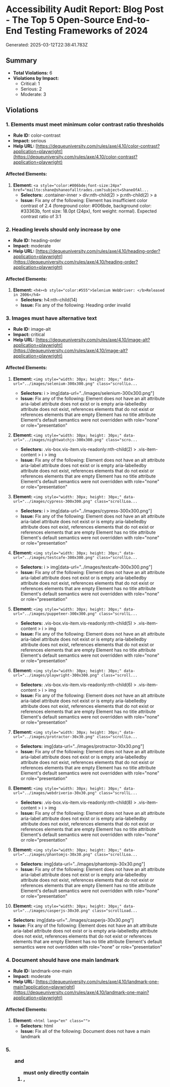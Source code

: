 # Accessibility Audit Report: Blog Post - The Top 5 Open-Source End-to-End Testing Frameworks of 2024

Generated: 2025-03-12T22:38:41.783Z

## Summary

- **Total Violations:** 6
- **Violations by Impact:**
  - Critical: 1
  - Serious: 2
  - Moderate: 3

## Violations

### 1. Elements must meet minimum color contrast ratio thresholds

- **Rule ID:** color-contrast
- **Impact:** serious
- **Help URL:** [https://dequeuniversity.com/rules/axe/4.10/color-contrast?application=playwright](https://dequeuniversity.com/rules/axe/4.10/color-contrast?application=playwright)

#### Affected Elements:

1. **Element:** `<a style="color:#006bde;font-size:24px" href="mailto:shane@shaneofalltrades.com?subject=ShaneOfAl...`
   - **Selectors:** .container-inner > div:nth-child(2) > p:nth-child(2) > a
   - **Issue:** Fix any of the following:
       Element has insufficient color contrast of 2.4 (foreground color: #006bde, background color: #33363b, font size: 18.0pt (24px), font weight: normal). Expected contrast ratio of 3:1

### 2. Heading levels should only increase by one

- **Rule ID:** heading-order
- **Impact:** moderate
- **Help URL:** [https://dequeuniversity.com/rules/axe/4.10/heading-order?application=playwright](https://dequeuniversity.com/rules/axe/4.10/heading-order?application=playwright)

#### Affected Elements:

1. **Element:** `<h4><b style="color:#555">Selenium WebDriver: </b>Released in 2006</h4>`
   - **Selectors:** h4:nth-child(14)
   - **Issue:** Fix any of the following:
       Heading order invalid

### 3. Images must have alternative text

- **Rule ID:** image-alt
- **Impact:** critical
- **Help URL:** [https://dequeuniversity.com/rules/axe/4.10/image-alt?application=playwright](https://dequeuniversity.com/rules/axe/4.10/image-alt?application=playwright)

#### Affected Elements:

1. **Element:** `<img style="width: 30px; height: 30px;" data-url="../images/selenium-300x300.png" class="scrollLo...`
   - **Selectors:** i > img[data-url="../images/selenium-300x300.png"]
   - **Issue:** Fix any of the following:
       Element does not have an alt attribute
       aria-label attribute does not exist or is empty
       aria-labelledby attribute does not exist, references elements that do not exist or references elements that are empty
       Element has no title attribute
       Element's default semantics were not overridden with role="none" or role="presentation"

2. **Element:** `<img style="width: 30px; height: 30px;" data-url="../images/nightwatchjs-300x300.png" class="scro...`
   - **Selectors:** .vis-box.vis-item.vis-readonly:nth-child(2) > .vis-item-content > i > img
   - **Issue:** Fix any of the following:
       Element does not have an alt attribute
       aria-label attribute does not exist or is empty
       aria-labelledby attribute does not exist, references elements that do not exist or references elements that are empty
       Element has no title attribute
       Element's default semantics were not overridden with role="none" or role="presentation"

3. **Element:** `<img style="width: 30px; height: 30px;" data-url="../images/cypress-300x300.png" class="scrollLoa...`
   - **Selectors:** i > img[data-url="../images/cypress-300x300.png"]
   - **Issue:** Fix any of the following:
       Element does not have an alt attribute
       aria-label attribute does not exist or is empty
       aria-labelledby attribute does not exist, references elements that do not exist or references elements that are empty
       Element has no title attribute
       Element's default semantics were not overridden with role="none" or role="presentation"

4. **Element:** `<img style="width: 30px; height: 30px;" data-url="../images/testcafe-300x300.png" class="scrollLo...`
   - **Selectors:** i > img[data-url="../images/testcafe-300x300.png"]
   - **Issue:** Fix any of the following:
       Element does not have an alt attribute
       aria-label attribute does not exist or is empty
       aria-labelledby attribute does not exist, references elements that do not exist or references elements that are empty
       Element has no title attribute
       Element's default semantics were not overridden with role="none" or role="presentation"

5. **Element:** `<img style="width: 30px; height: 30px;" data-url="../images/puppeteer-300x300.png" class="scrollL...`
   - **Selectors:** .vis-box.vis-item.vis-readonly:nth-child(5) > .vis-item-content > i > img
   - **Issue:** Fix any of the following:
       Element does not have an alt attribute
       aria-label attribute does not exist or is empty
       aria-labelledby attribute does not exist, references elements that do not exist or references elements that are empty
       Element has no title attribute
       Element's default semantics were not overridden with role="none" or role="presentation"

6. **Element:** `<img style="width: 30px; height: 30px;" data-url="../images/playwright-300x300.png" class="scroll...`
   - **Selectors:** .vis-box.vis-item.vis-readonly:nth-child(6) > .vis-item-content > i > img
   - **Issue:** Fix any of the following:
       Element does not have an alt attribute
       aria-label attribute does not exist or is empty
       aria-labelledby attribute does not exist, references elements that do not exist or references elements that are empty
       Element has no title attribute
       Element's default semantics were not overridden with role="none" or role="presentation"

7. **Element:** `<img style="width: 30px; height: 30px;" data-url="../images/protractor-30x30.png" class="scrollLo...`
   - **Selectors:** img[data-url="../images/protractor-30x30.png"]
   - **Issue:** Fix any of the following:
       Element does not have an alt attribute
       aria-label attribute does not exist or is empty
       aria-labelledby attribute does not exist, references elements that do not exist or references elements that are empty
       Element has no title attribute
       Element's default semantics were not overridden with role="none" or role="presentation"

8. **Element:** `<img style="width: 30px; height: 30px;" data-url="../images/webdriverio-30x30.png" class="scrollL...`
   - **Selectors:** .vis-box.vis-item.vis-readonly:nth-child(8) > .vis-item-content > i > img
   - **Issue:** Fix any of the following:
       Element does not have an alt attribute
       aria-label attribute does not exist or is empty
       aria-labelledby attribute does not exist, references elements that do not exist or references elements that are empty
       Element has no title attribute
       Element's default semantics were not overridden with role="none" or role="presentation"

9. **Element:** `<img style="width: 30px; height: 30px;" data-url="../images/phantomjs-30x30.png" class="scrollLoa...`
   - **Selectors:** img[data-url="../images/phantomjs-30x30.png"]
   - **Issue:** Fix any of the following:
       Element does not have an alt attribute
       aria-label attribute does not exist or is empty
       aria-labelledby attribute does not exist, references elements that do not exist or references elements that are empty
       Element has no title attribute
       Element's default semantics were not overridden with role="none" or role="presentation"

10. **Element:** `<img style="width: 30px; height: 30px;" data-url="../images/casperjs-30x30.png" class="scrollLoad...`
   - **Selectors:** img[data-url="../images/casperjs-30x30.png"]
   - **Issue:** Fix any of the following:
       Element does not have an alt attribute
       aria-label attribute does not exist or is empty
       aria-labelledby attribute does not exist, references elements that do not exist or references elements that are empty
       Element has no title attribute
       Element's default semantics were not overridden with role="none" or role="presentation"

### 4. Document should have one main landmark

- **Rule ID:** landmark-one-main
- **Impact:** moderate
- **Help URL:** [https://dequeuniversity.com/rules/axe/4.10/landmark-one-main?application=playwright](https://dequeuniversity.com/rules/axe/4.10/landmark-one-main?application=playwright)

#### Affected Elements:

1. **Element:** `<html lang="en" class="">`
   - **Selectors:** html
   - **Issue:** Fix all of the following:
       Document does not have a main landmark

### 5. <ul> and <ol> must only directly contain <li>, <script> or <template> elements

- **Rule ID:** list
- **Impact:** serious
- **Help URL:** [https://dequeuniversity.com/rules/axe/4.10/list?application=playwright](https://dequeuniversity.com/rules/axe/4.10/list?application=playwright)

#### Affected Elements:

1. **Element:** `<ul id="main-nav">`
   - **Selectors:** #main-nav
   - **Issue:** Fix all of the following:
       List element has direct children that are not allowed: ul

### 6. All page content should be contained by landmarks

- **Rule ID:** region
- **Impact:** moderate
- **Help URL:** [https://dequeuniversity.com/rules/axe/4.10/region?application=playwright](https://dequeuniversity.com/rules/axe/4.10/region?application=playwright)

#### Affected Elements:

1. **Element:** `<div class="main-body-header"> <h1 class="header"> <a class="page-title-link" href="/categories/T...`
   - **Selectors:** .main-body-header
   - **Issue:** Fix any of the following:
       Some page content is not contained by landmarks

2. **Element:** `<header class="article-header"> <h2 class="article-title" itemprop="name"> The Top 5 Open-Source ...`
   - **Selectors:** .article-header
   - **Issue:** Fix any of the following:
       Some page content is not contained by landmarks

3. **Element:** `<div class="article-subtitle">`
   - **Selectors:** .article-subtitle
   - **Issue:** Fix any of the following:
       Some page content is not contained by landmarks

4. **Element:** `<div class="dropdown-header"> <span style="font-family:'Love Light',cursive">O</span><span>ptiona...`
   - **Selectors:** .dropdown:nth-child(3) > .dropdown-header
   - **Issue:** Fix any of the following:
       Some page content is not contained by landmarks

5. **Element:** `<p>`
   - **Selectors:** .article-entry > p:nth-child(4)
   - **Issue:** Fix any of the following:
       Some page content is not contained by landmarks

6. **Element:** `<p>`
   - **Selectors:** .article-entry > p:nth-child(5)
   - **Issue:** Fix any of the following:
       Some page content is not contained by landmarks

7. **Element:** `<h2>The Rise of End-to-End Testing Frameworks: A Historical Timeline</h2>`
   - **Selectors:** h2:nth-child(6)
   - **Issue:** Fix any of the following:
       Some page content is not contained by landmarks

8. **Element:** `<div class="vis-foreground">`
   - **Selectors:** .vis-itemset > .vis-foreground
   - **Issue:** Fix any of the following:
       Some page content is not contained by landmarks

9. **Element:** `<div class="vis-text vis-minor vis-year2000  vis-even" style="transform: translate(-259.888px, 0p...`
   - **Selectors:** .vis-year2000.vis-even.vis-text
   - **Issue:** Fix any of the following:
       Some page content is not contained by landmarks

10. **Element:** `<div class="vis-text vis-minor vis-year2005  vis-odd" style="transform: translate(1.31635px, 0px)...`
   - **Selectors:** .vis-year2005.vis-odd.vis-text
   - **Issue:** Fix any of the following:
       Some page content is not contained by landmarks

11. **Element:** `<div class="vis-text vis-minor vis-year2010  vis-even" style="transform: translate(262.378px, 0px...`
   - **Selectors:** .vis-year2010.vis-even.vis-text
   - **Issue:** Fix any of the following:
       Some page content is not contained by landmarks

12. **Element:** `<div class="vis-text vis-minor vis-year2015  vis-odd" style="transform: translate(523.439px, 0px)...`
   - **Selectors:** .vis-year2015.vis-odd.vis-text
   - **Issue:** Fix any of the following:
       Some page content is not contained by landmarks

13. **Element:** `<div class="vis-text vis-minor vis-year2020  vis-even" style="transform: translate(784.5px, 0px);...`
   - **Selectors:** .vis-year2020.vis-even.vis-text:nth-child(7)
   - **Issue:** Fix any of the following:
       Some page content is not contained by landmarks

14. **Element:** `<h4><b style="color:#555">Selenium WebDriver: </b>Released in 2006</h4>`
   - **Selectors:** h4:nth-child(14)
   - **Issue:** Fix any of the following:
       Some page content is not contained by landmarks

15. **Element:** `<p style="margin:unset">Selenium WebDriver was introduced as part of Selenium 2.0 in 2006. It pro...`
   - **Selectors:** .article-entry > p:nth-child(15)
   - **Issue:** Fix any of the following:
       Some page content is not contained by landmarks

16. **Element:** `<p style="margin:unset">Selenium was originally created by Jason Huggins at ThoughtWorks in 2004,...`
   - **Selectors:** .article-entry > p:nth-child(16)
   - **Issue:** Fix any of the following:
       Some page content is not contained by landmarks

17. **Element:** `<p style="margin:unset">Mozilla also contributed to the development of WebDriver implementations ...`
   - **Selectors:** p:nth-child(17)
   - **Issue:** Fix any of the following:
       Some page content is not contained by landmarks

18. **Element:** `<h4><b style="color:#555">PhantomJS: </b>Released in 2011</h4>`
   - **Selectors:** h4:nth-child(19)
   - **Issue:** Fix any of the following:
       Some page content is not contained by landmarks

19. **Element:** `<p style="margin:unset">PhantomJS is a headless WebKit scriptable with a JavaScript API. It allow...`
   - **Selectors:** p:nth-child(20)
   - **Issue:** Fix any of the following:
       Some page content is not contained by landmarks

20. **Element:** `<p style="margin:unset">PhantomJS was widely used for testing and automation before headless Chro...`
   - **Selectors:** p:nth-child(21)
   - **Issue:** Fix any of the following:
       Some page content is not contained by landmarks

21. **Element:** `<h4><b style="color:#555">CasperJS: </b>Released in 2011</h4>`
   - **Selectors:** h4:nth-child(23)
   - **Issue:** Fix any of the following:
       Some page content is not contained by landmarks

22. **Element:** `<p style="margin:unset">`
   - **Selectors:** p:nth-child(24)
   - **Issue:** Fix any of the following:
       Some page content is not contained by landmarks

23. **Element:** `<p style="margin:unset">Before headless Chrome and modern tools like Puppeteer, CasperJS was used...`
   - **Selectors:** p:nth-child(25)
   - **Issue:** Fix any of the following:
       Some page content is not contained by landmarks

24. **Element:** `<h4><b style="color:#555">Protractor: </b>Released in 2013</h4>`
   - **Selectors:** h4:nth-child(27)
   - **Issue:** Fix any of the following:
       Some page content is not contained by landmarks

25. **Element:** `<p style="margin:unset">Protractor was developed by Google in 2013 for testing AngularJS applicat...`
   - **Selectors:** p:nth-child(28)
   - **Issue:** Fix any of the following:
       Some page content is not contained by landmarks

26. **Element:** `<p style="margin:unset">`
   - **Selectors:** p:nth-child(29)
   - **Issue:** Fix any of the following:
       Some page content is not contained by landmarks

27. **Element:** `<h4><b style="color:#555">WebdriverIO: </b>Released in 2014</h4>`
   - **Selectors:** h4:nth-child(31)
   - **Issue:** Fix any of the following:
       Some page content is not contained by landmarks

28. **Element:** `<p style="margin:unset">WebdriverIO is a modern, open-source automation test framework for Node.j...`
   - **Selectors:** p:nth-child(32)
   - **Issue:** Fix any of the following:
       Some page content is not contained by landmarks

29. **Element:** `<p style="margin:unset">WebdriverIO gained popularity for its flexibility and support for various...`
   - **Selectors:** p:nth-child(33)
   - **Issue:** Fix any of the following:
       Some page content is not contained by landmarks

30. **Element:** `<h4><b style="color:#555">NightwatchJS: </b>Released in 2014</h4>`
   - **Selectors:** h4:nth-child(35)
   - **Issue:** Fix any of the following:
       Some page content is not contained by landmarks

31. **Element:** `<p style="margin:unset">NightwatchJS was first released in 2014. It was one of the earlier Node.j...`
   - **Selectors:** p:nth-child(36)
   - **Issue:** Fix any of the following:
       Some page content is not contained by landmarks

32. **Element:** `<p style="margin:unset">NightwatchJS was initially developed by Pineview.io, a software consultan...`
   - **Selectors:** p:nth-child(37)
   - **Issue:** Fix any of the following:
       Some page content is not contained by landmarks

33. **Element:** `<h4><b style="color:#555;list-style-type:none">Cypress: </b>Released in 2015</h4>`
   - **Selectors:** h4:nth-child(39)
   - **Issue:** Fix any of the following:
       Some page content is not contained by landmarks

34. **Element:** `<p style="margin:unset">Cypress was initially released in 2015. It gained popularity for its mode...`
   - **Selectors:** p:nth-child(40)
   - **Issue:** Fix any of the following:
       Some page content is not contained by landmarks

35. **Element:** `<h4><b style="color:#555">TestCafe: </b>Released in 2016 (Open-Source Version)</h4>`
   - **Selectors:** h4:nth-child(42)
   - **Issue:** Fix any of the following:
       Some page content is not contained by landmarks

36. **Element:** `<p style="margin:unset">While the proprietary version of TestCafe was available earlier, the open...`
   - **Selectors:** p:nth-child(43)
   - **Issue:** Fix any of the following:
       Some page content is not contained by landmarks

37. **Element:** `<h4><b style="color:#555">Puppeteer: </b>Released in 2017</h4>`
   - **Selectors:** h4:nth-child(45)
   - **Issue:** Fix any of the following:
       Some page content is not contained by landmarks

38. **Element:** `<p style="margin:unset">Puppeteer was released by Google's Chrome DevTools team in 2017. It is a ...`
   - **Selectors:** p:nth-child(46)
   - **Issue:** Fix any of the following:
       Some page content is not contained by landmarks

39. **Element:** `<h4><b style="color:#555">Playwright: </b>Released in 2020</h4>`
   - **Selectors:** h4:nth-child(48)
   - **Issue:** Fix any of the following:
       Some page content is not contained by landmarks

40. **Element:** `<p style="margin:unset">`
   - **Selectors:** p:nth-child(49)
   - **Issue:** Fix any of the following:
       Some page content is not contained by landmarks

41. **Element:** `<h2>Historical Context and Evolution Summary:</h2>`
   - **Selectors:** h2:nth-child(51)
   - **Issue:** Fix any of the following:
       Some page content is not contained by landmarks

42. **Element:** `<p>Selenium WebDriver laid the groundwork for browser automation and influenced many subsequent f...`
   - **Selectors:** p:nth-child(52)
   - **Issue:** Fix any of the following:
       Some page content is not contained by landmarks

43. **Element:** `<p>The introduction of Puppeteer and Playwright marked a shift toward more developer-friendly API...`
   - **Selectors:** p:nth-child(53)
   - **Issue:** Fix any of the following:
       Some page content is not contained by landmarks

44. **Element:** `<p>The move toward frameworks like Playwright reflects a need for cross-browser testing capabilit...`
   - **Selectors:** p:nth-child(54)
   - **Issue:** Fix any of the following:
       Some page content is not contained by landmarks

45. **Element:** `<h2 style="margin-bottom:5px!important">Top 5 Winners</h2>`
   - **Selectors:** h2:nth-child(56)
   - **Issue:** Fix any of the following:
       Some page content is not contained by landmarks

46. **Element:** `<i>let's dive in to see what makes each end-to-end framework stand out!</i>`
   - **Selectors:** .article-entry > i
   - **Issue:** Fix any of the following:
       Some page content is not contained by landmarks

47. **Element:** `<h3 id="Playwright"><a href="#Playwright" class="headerlink" title="Playwright"></a>Playwright</h3>`
   - **Selectors:** #Playwright
   - **Issue:** Fix any of the following:
       Some page content is not contained by landmarks

48. **Element:** `<ul> <li><b style="color:#555">Rank:</b> #1</li> <li><b style="color:#555">Award:</b> Best at Cro...`
   - **Selectors:** ul:nth-child(60)
   - **Issue:** Fix any of the following:
       Some page content is not contained by landmarks

49. **Element:** `<div class="dropdown-header"> <span>P</span><span>laywright Hello World Example:</span> <span cla...`
   - **Selectors:** .dropdown:nth-child(61) > .dropdown-header
   - **Issue:** Fix any of the following:
       Some page content is not contained by landmarks

50. **Element:** `<h4 id="Overview"><a href="#Overview" class="headerlink" title="Overview"></a>Overview</h4>`
   - **Selectors:** #Overview
   - **Issue:** Fix any of the following:
       Some page content is not contained by landmarks

51. **Element:** `<p>`
   - **Selectors:** p:nth-child(63)
   - **Issue:** Fix any of the following:
       Some page content is not contained by landmarks

52. **Element:** `<p>`
   - **Selectors:** p:nth-child(64)
   - **Issue:** Fix any of the following:
       Some page content is not contained by landmarks

53. **Element:** `<h4 id="Features-and-Benefits"><a href="#Features-and-Benefits" class="headerlink" title="Feature...`
   - **Selectors:** #Features-and-Benefits
   - **Issue:** Fix any of the following:
       Some page content is not contained by landmarks

54. **Element:** `<ul>`
   - **Selectors:** ul:nth-child(66)
   - **Issue:** Fix any of the following:
       Some page content is not contained by landmarks

55. **Element:** `<h4 id="Ease-of-Use"><a href="#Ease-of-Use" class="headerlink" title="Ease of Use"></a>Ease of Us...`
   - **Selectors:** #Ease-of-Use
   - **Issue:** Fix any of the following:
       Some page content is not contained by landmarks

56. **Element:** `<p>`
   - **Selectors:** p:nth-child(68)
   - **Issue:** Fix any of the following:
       Some page content is not contained by landmarks

57. **Element:** `<h4 id="Popularity"><a href="#Popularity" class="headerlink" title="Popularity"></a>Popularity</h4>`
   - **Selectors:** #Popularity
   - **Issue:** Fix any of the following:
       Some page content is not contained by landmarks

58. **Element:** `<p>Playwright has seen a surge in popularity, with increasing mentions in developer communities a...`
   - **Selectors:** p:nth-child(70)
   - **Issue:** Fix any of the following:
       Some page content is not contained by landmarks

59. **Element:** `<ul>`
   - **Selectors:** ul:nth-child(71)
   - **Issue:** Fix any of the following:
       Some page content is not contained by landmarks

60. **Element:** `<h3 id="Cypress"><a href="#Cypress" class="headerlink" title="Cypress"></a>Cypress</h3>`
   - **Selectors:** #Cypress
   - **Issue:** Fix any of the following:
       Some page content is not contained by landmarks

61. **Element:** `<ul> <li><b style="color:#555">Rank:</b> #2</li> <li><b style="color:#555">Award:</b> Best at Dev...`
   - **Selectors:** ul:nth-child(75)
   - **Issue:** Fix any of the following:
       Some page content is not contained by landmarks

62. **Element:** `<div class="dropdown-header"> <span>C</span><span>ypress Hello World Example:</span> <span class=...`
   - **Selectors:** .dropdown:nth-child(76) > .dropdown-header
   - **Issue:** Fix any of the following:
       Some page content is not contained by landmarks

63. **Element:** `<h4 id="Overview-1"><a href="#Overview-1" class="headerlink" title="Overview"></a>Overview</h4>`
   - **Selectors:** #Overview-1
   - **Issue:** Fix any of the following:
       Some page content is not contained by landmarks

64. **Element:** `<p>`
   - **Selectors:** p:nth-child(78)
   - **Issue:** Fix any of the following:
       Some page content is not contained by landmarks

65. **Element:** `<h4 id="Features-and-Benefits-1"><a href="#Features-and-Benefits-1" class="headerlink" title="Fea...`
   - **Selectors:** #Features-and-Benefits-1
   - **Issue:** Fix any of the following:
       Some page content is not contained by landmarks

66. **Element:** `<ul>`
   - **Selectors:** ul:nth-child(80)
   - **Issue:** Fix any of the following:
       Some page content is not contained by landmarks

67. **Element:** `<h4 id="Ease-of-Use-1"><a href="#Ease-of-Use-1" class="headerlink" title="Ease of Use"></a>Ease o...`
   - **Selectors:** #Ease-of-Use-1
   - **Issue:** Fix any of the following:
       Some page content is not contained by landmarks

68. **Element:** `<p>`
   - **Selectors:** p:nth-child(82)
   - **Issue:** Fix any of the following:
       Some page content is not contained by landmarks

69. **Element:** `<h4 id="Popularity-1"><a href="#Popularity-1" class="headerlink" title="Popularity"></a>Popularit...`
   - **Selectors:** #Popularity-1
   - **Issue:** Fix any of the following:
       Some page content is not contained by landmarks

70. **Element:** `<p>With a strong and active community, Cypress enjoys high popularity, evident from its significa...`
   - **Selectors:** p:nth-child(84)
   - **Issue:** Fix any of the following:
       Some page content is not contained by landmarks

71. **Element:** `<ul>`
   - **Selectors:** ul:nth-child(85)
   - **Issue:** Fix any of the following:
       Some page content is not contained by landmarks

72. **Element:** `<h3 id="Selenium-WebDriver"><a href="#Selenium-WebDriver" class="headerlink" title="Selenium WebD...`
   - **Selectors:** #Selenium-WebDriver
   - **Issue:** Fix any of the following:
       Some page content is not contained by landmarks

73. **Element:** `<ul> <li><b style="color:#555">Rank:</b> #3</li> <li><b style="color:#555">Award:</b> Best at Lan...`
   - **Selectors:** ul:nth-child(89)
   - **Issue:** Fix any of the following:
       Some page content is not contained by landmarks

74. **Element:** `<div class="dropdown-header"> <span>S</span><span>elenium Webdriver Hello World Example:</span> <...`
   - **Selectors:** .dropdown:nth-child(90) > .dropdown-header
   - **Issue:** Fix any of the following:
       Some page content is not contained by landmarks

75. **Element:** `<h4 id="Overview-2"><a href="#Overview-2" class="headerlink" title="Overview"></a>Overview</h4>`
   - **Selectors:** #Overview-2
   - **Issue:** Fix any of the following:
       Some page content is not contained by landmarks

76. **Element:** `<p>As one of the oldest players in the field, Selenium WebDriver is a staple in E2E testing. It o...`
   - **Selectors:** p:nth-child(92)
   - **Issue:** Fix any of the following:
       Some page content is not contained by landmarks

77. **Element:** `<h4 id="Features-and-Benefits-2"><a href="#Features-and-Benefits-2" class="headerlink" title="Fea...`
   - **Selectors:** #Features-and-Benefits-2
   - **Issue:** Fix any of the following:
       Some page content is not contained by landmarks

78. **Element:** `<ul>`
   - **Selectors:** ul:nth-child(94)
   - **Issue:** Fix any of the following:
       Some page content is not contained by landmarks

79. **Element:** `<h4 id="Ease-of-Use-2"><a href="#Ease-of-Use-2" class="headerlink" title="Ease of Use"></a>Ease o...`
   - **Selectors:** #Ease-of-Use-2
   - **Issue:** Fix any of the following:
       Some page content is not contained by landmarks

80. **Element:** `<p>While Selenium is powerful, its setup can be more complex compared to newer frameworks. Managi...`
   - **Selectors:** p:nth-child(96)
   - **Issue:** Fix any of the following:
       Some page content is not contained by landmarks

81. **Element:** `<h4 id="Popularity-2"><a href="#Popularity-2" class="headerlink" title="Popularity"></a>Popularit...`
   - **Selectors:** #Popularity-2
   - **Issue:** Fix any of the following:
       Some page content is not contained by landmarks

82. **Element:** `<p>Selenium remains widely used and is often the go-to framework for many seasoned QA engineers.</p>`
   - **Selectors:** p:nth-child(98)
   - **Issue:** Fix any of the following:
       Some page content is not contained by landmarks

83. **Element:** `<ul>`
   - **Selectors:** ul:nth-child(99)
   - **Issue:** Fix any of the following:
       Some page content is not contained by landmarks

84. **Element:** `<h3 id="TestCafe"><a href="#TestCafe" class="headerlink" title="TestCafe"></a>TestCafe</h3>`
   - **Selectors:** #TestCafe
   - **Issue:** Fix any of the following:
       Some page content is not contained by landmarks

85. **Element:** `<ul> <li><b style="color:#555">Rank:</b> #4</li> <li><b style="color:#555">Award:</b> Best at Sim...`
   - **Selectors:** ul:nth-child(103)
   - **Issue:** Fix any of the following:
       Some page content is not contained by landmarks

86. **Element:** `<div class="dropdown-header"> <span>T</span><span>estCafe Hello World Example:</span> <span class...`
   - **Selectors:** .dropdown:nth-child(104) > .dropdown-header
   - **Issue:** Fix any of the following:
       Some page content is not contained by landmarks

87. **Element:** `<h4 id="Overview-3"><a href="#Overview-3" class="headerlink" title="Overview"></a>Overview</h4>`
   - **Selectors:** #Overview-3
   - **Issue:** Fix any of the following:
       Some page content is not contained by landmarks

88. **Element:** `<p>Developed by DevExpress, TestCafe is an all-in-one Node.js solution for E2E testing that doesn...`
   - **Selectors:** p:nth-child(106)
   - **Issue:** Fix any of the following:
       Some page content is not contained by landmarks

89. **Element:** `<h4 id="Features-and-Benefits-3"><a href="#Features-and-Benefits-3" class="headerlink" title="Fea...`
   - **Selectors:** #Features-and-Benefits-3
   - **Issue:** Fix any of the following:
       Some page content is not contained by landmarks

90. **Element:** `<ul>`
   - **Selectors:** ul:nth-child(108)
   - **Issue:** Fix any of the following:
       Some page content is not contained by landmarks

91. **Element:** `<h4 id="Ease-of-Use-3"><a href="#Ease-of-Use-3" class="headerlink" title="Ease of Use"></a>Ease o...`
   - **Selectors:** #Ease-of-Use-3
   - **Issue:** Fix any of the following:
       Some page content is not contained by landmarks

92. **Element:** `<p>TestCafe offers an easy setup with minimal configuration. Its syntax is straightforward, makin...`
   - **Selectors:** p:nth-child(110)
   - **Issue:** Fix any of the following:
       Some page content is not contained by landmarks

93. **Element:** `<h4 id="Popularity-3"><a href="#Popularity-3" class="headerlink" title="Popularity"></a>Popularit...`
   - **Selectors:** #Popularity-3
   - **Issue:** Fix any of the following:
       Some page content is not contained by landmarks

94. **Element:** `<p>While not as widely adopted as Cypress or Playwright, TestCafe has a dedicated user base and c...`
   - **Selectors:** p:nth-child(112)
   - **Issue:** Fix any of the following:
       Some page content is not contained by landmarks

95. **Element:** `<ul>`
   - **Selectors:** ul:nth-child(113)
   - **Issue:** Fix any of the following:
       Some page content is not contained by landmarks

96. **Element:** `<h3 id="Puppeteer"><a href="#Puppeteer" class="headerlink" title="Puppeteer"></a>Puppeteer</h3>`
   - **Selectors:** #Puppeteer
   - **Issue:** Fix any of the following:
       Some page content is not contained by landmarks

97. **Element:** `<ul> <li><b style="color:#555">Rank:</b> #5</li> <li><b style="color:#555">Award:</b> Best at Hig...`
   - **Selectors:** ul:nth-child(117)
   - **Issue:** Fix any of the following:
       Some page content is not contained by landmarks

98. **Element:** `<div class="dropdown-header"> <span>P</span><span>uppeteer Hello World Example:</span> <span clas...`
   - **Selectors:** .dropdown:nth-child(118) > .dropdown-header
   - **Issue:** Fix any of the following:
       Some page content is not contained by landmarks

99. **Element:** `<h4 id="Overview-4"><a href="#Overview-4" class="headerlink" title="Overview"></a>Overview</h4>`
   - **Selectors:** #Overview-4
   - **Issue:** Fix any of the following:
       Some page content is not contained by landmarks

100. **Element:** `<p>Puppeteer is a Node.js library by Google that provides a high-level API to control Chrome or C...`
   - **Selectors:** p:nth-child(120)
   - **Issue:** Fix any of the following:
       Some page content is not contained by landmarks

101. **Element:** `<h4 id="Features-and-Benefits-4"><a href="#Features-and-Benefits-4" class="headerlink" title="Fea...`
   - **Selectors:** #Features-and-Benefits-4
   - **Issue:** Fix any of the following:
       Some page content is not contained by landmarks

102. **Element:** `<ul>`
   - **Selectors:** ul:nth-child(122)
   - **Issue:** Fix any of the following:
       Some page content is not contained by landmarks

103. **Element:** `<h4 id="Ease-of-Use-4"><a href="#Ease-of-Use-4" class="headerlink" title="Ease of Use"></a>Ease o...`
   - **Selectors:** #Ease-of-Use-4
   - **Issue:** Fix any of the following:
       Some page content is not contained by landmarks

104. **Element:** `<p>Puppeteer is easy to set up for projects focused on Chrome automation. However, its limited cr...`
   - **Selectors:** p:nth-child(124)
   - **Issue:** Fix any of the following:
       Some page content is not contained by landmarks

105. **Element:** `<h4 id="Popularity-4"><a href="#Popularity-4" class="headerlink" title="Popularity"></a>Popularit...`
   - **Selectors:** #Popularity-4
   - **Issue:** Fix any of the following:
       Some page content is not contained by landmarks

106. **Element:** `<p>It's popular for specific use cases like web scraping and is well-maintained with regular upda...`
   - **Selectors:** p:nth-child(126)
   - **Issue:** Fix any of the following:
       Some page content is not contained by landmarks

107. **Element:** `<ul>`
   - **Selectors:** ul:nth-child(127)
   - **Issue:** Fix any of the following:
       Some page content is not contained by landmarks

108. **Element:** `<h3 id="NightwatchJS"><a href="#NightwatchJS" class="headerlink" title="NightwatchJS"></a>Nightwa...`
   - **Selectors:** #NightwatchJS
   - **Issue:** Fix any of the following:
       Some page content is not contained by landmarks

109. **Element:** `<ul> <li><b style="color:#555">Rank:</b> *Honorable Mention</li> <li><b style="color:#555">Award:...`
   - **Selectors:** ul:nth-child(131)
   - **Issue:** Fix any of the following:
       Some page content is not contained by landmarks

110. **Element:** `<div class="dropdown-header"> <span>N</span><span>ightwatchJS Hello World Example:</span> <span c...`
   - **Selectors:** .dropdown:nth-child(132) > .dropdown-header
   - **Issue:** Fix any of the following:
       Some page content is not contained by landmarks

111. **Element:** `<h4 id="Overview-5"><a href="#Overview-5" class="headerlink" title="Overview"></a>Overview</h4>`
   - **Selectors:** #Overview-5
   - **Issue:** Fix any of the following:
       Some page content is not contained by landmarks

112. **Element:** `<p>NightwatchJS is a Node.js E2E testing framework built on Selenium WebDriver. It offers a simpl...`
   - **Selectors:** p:nth-child(134)
   - **Issue:** Fix any of the following:
       Some page content is not contained by landmarks

113. **Element:** `<h4 id="Why-It-Didn’t-Make-the-Top-5"><a href="#Why-It-Didn’t-Make-the-Top-5" class="headerlink" ...`
   - **Selectors:** #Why-It-Didn’t-Make-the-Top-5
   - **Issue:** Fix any of the following:
       Some page content is not contained by landmarks

114. **Element:** `<p>While NightwatchJS provides solid features and cross-browser support, it requires managing Sel...`
   - **Selectors:** p:nth-child(136)
   - **Issue:** Fix any of the following:
       Some page content is not contained by landmarks

115. **Element:** `<ul>`
   - **Selectors:** ul:nth-child(137)
   - **Issue:** Fix any of the following:
       Some page content is not contained by landmarks

116. **Element:** `<h3 id="Best-Overall-Playwright"><a href="#Best-Overall-Playwright" class="headerlink" title="Bes...`
   - **Selectors:** #Best-Overall-Playwright
   - **Issue:** Fix any of the following:
       Some page content is not contained by landmarks

117. **Element:** `<p>`
   - **Selectors:** p:nth-child(140)
   - **Issue:** Fix any of the following:
       Some page content is not contained by landmarks

118. **Element:** `<h4 id="Conclusion"><a href="#Conclusion" class="headerlink" title="Conclusion"></a>Conclusion</h4>`
   - **Selectors:** #Conclusion
   - **Issue:** Fix any of the following:
       Some page content is not contained by landmarks

119. **Element:** `<p>`
   - **Selectors:** p:nth-child(142)
   - **Issue:** Fix any of the following:
       Some page content is not contained by landmarks

120. **Element:** `<p>Ultimately, the best framework is one that aligns with your testing requirements and integrate...`
   - **Selectors:** p:nth-child(143)
   - **Issue:** Fix any of the following:
       Some page content is not contained by landmarks

121. **Element:** `<a data-url="https://shaneofalltrades.com/2024/11/21/top-5-web-testing-frameworks-2024/" data-id=...`
   - **Selectors:** .article-share-link
   - **Issue:** Fix any of the following:
       Some page content is not contained by landmarks

## Recommendations

### Color Contrast

- Increase the contrast between text and background colors
- Use a color contrast checker tool to verify your color choices
- Consider using darker text on light backgrounds or lighter text on dark backgrounds

### ARIA and Landmarks

- Add appropriate landmark roles to your content (e.g., `<header role="banner">`, `<main role="main">`)
- Ensure ARIA attributes are used correctly
- Verify that ARIA IDs are unique and reference existing elements

### Images

- Add alt text to all images (descriptive for content images, empty for decorative images)
- Ensure complex images have extended descriptions
- Check that icon fonts have appropriate text alternatives

### Document Structure

- Use semantic HTML elements (`<nav>`, `<main>`, `<section>`, etc.)
- Ensure proper heading levels and hierarchy
- Fix list structure issues by ensuring correct nesting

### Other Issues

- Review each violation and the associated helpUrl for specific guidance
- Consider conducting manual keyboard and screen reader testing
- Update your testing processes to include accessibility checks early in development

